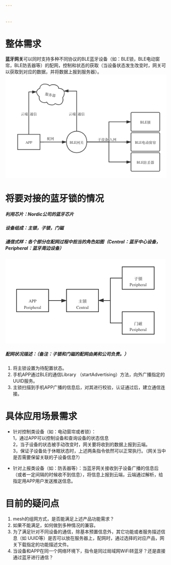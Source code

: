 ```yaml
---


---
```


<h1 id="整体需求">整体需求</h1>
<p><strong>蓝牙网关</strong>可以同时支持多种不同协议的BLE蓝牙设备（如：BLE锁，BLE电动窗帘，BLE防丢器等）的配网，控制和状态的获取（当设备状态发生改变时，网关可以获取到对应的数据，并将数据上报到服务器）。<br>
<img src="./ble.png" alt="具体流程"></p>
<h1 id="将要对接的蓝牙锁的情况">将要对接的蓝牙锁的情况</h1>
<h5 id="利用芯片：nordic公司的蓝牙芯片">利用芯片：Nordic公司的蓝牙芯片</h5>
<h5 id="设备组成：主锁，子锁，门磁">设备组成：主锁，子锁，门磁</h5>
<h5 id="通信式样：各个部分在配网过程中担当的角色如图（central：蓝牙中心设备，peripheral：蓝牙周边设备）">通信式样：各个部分在配网过程中担当的角色如图（Central：蓝牙中心设备，Peripheral：蓝牙周边设备）</h5>
<p><img src="./pair.png" alt="BLE设备角色分担"></p>
<h5 id="配网状况描述：（备注：子锁和门磁的配网由美和公司负责。）">配网状况描述：（备注：子锁和门磁的配网由美和公司负责。）</h5>
<ol>
<li>将主锁设置为待配置状态。</li>
<li>手机APP通过BLE的通信Library （startAdvertising）方法，向外广播指定的UUID服务。</li>
<li>主锁扫描到手机APP广播的信息后，对其进行校验，认证通过后，建立通信连接。</li>
</ol>
<h1 id="具体应用场景需求">具体应用场景需求</h1>
<ul>
<li>
<p>针对控制类设备（如：电动窗帘或者锁）：<br>
1，通过APP可以控制设备和查询设备的状态信息<br>
2，当子设备的状态被手动改变时，网关要将收到的数据上报到云端。<br>
3，保证子设备处于休眠状态时，上述两条指令依然可以正常执行。（网关当中是否需要保留关联的子设备信息?）</p>
</li>
<li>
<p>针对上报类设备（如：防丢器等）：当蓝牙网关接收到子设备广播的信息后（或者一定间隔的时候收不到信息），将信息上报到云端，云端通过解析，给指定用APP用户发送推送信息。</p>
</li>
</ul>
<h1 id="目前的疑问点">目前的疑问点</h1>
<ol>
<li>mesh的组网方式，是否能满足上述产品功能需求？</li>
<li>如果不能满足，如何做到多种情况的兼容。</li>
<li>为了满足针对不同设备的通信，除基本预置信息外，其它功能或者服务描述信息（如 UUID等）是否可以放在服务器上，配网时，通过选择的对应产品，网关下载指定的功能描述文件。</li>
<li>当设备和APP在同一个网络环境下，指令是同过局域网WiFi转蓝牙？还是直接通过蓝牙进行通信？</li>
</ol>

